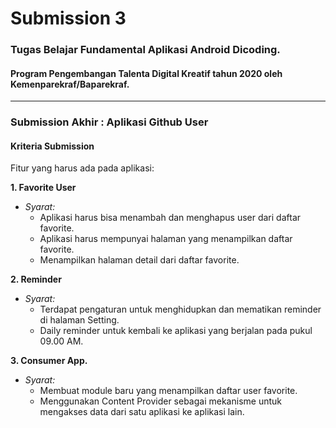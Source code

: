 # Submission 3
### Tugas Belajar Fundamental Aplikasi Android Dicoding.
#### Program Pengembangan Talenta Digital Kreatif tahun 2020 oleh Kemenparekraf/Baparekraf.

___

### Submission Akhir : Aplikasi Github User

#### Kriteria Submission

Fitur yang harus ada pada aplikasi:

**1. Favorite User**

  - *Syarat:*
    - Aplikasi harus bisa menambah dan menghapus user dari daftar favorite.
    - Aplikasi harus mempunyai halaman yang menampilkan daftar favorite.
    - Menampilkan halaman detail dari daftar favorite.

**2. Reminder**

  - *Syarat:*
    - Terdapat pengaturan untuk menghidupkan dan mematikan reminder di halaman Setting.
    - Daily reminder untuk kembali ke aplikasi yang berjalan pada pukul 09.00 AM.

**3. Consumer App.**

  - *Syarat:*
    - Membuat module baru yang menampilkan daftar user favorite.
    - Menggunakan Content Provider sebagai mekanisme untuk mengakses data dari satu aplikasi ke aplikasi lain.
